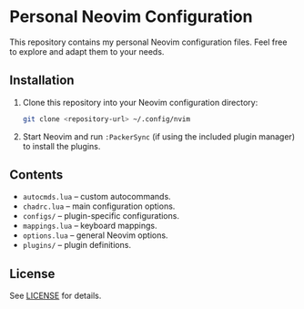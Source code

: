 # Personal Neovim Configuration

This repository contains my personal Neovim configuration files. Feel free to explore and adapt them to your needs.

## Installation

1. Clone this repository into your Neovim configuration directory:
   ```bash
   git clone <repository-url> ~/.config/nvim
   ```
2. Start Neovim and run `:PackerSync` (if using the included plugin manager) to install the plugins.

## Contents

- `autocmds.lua` – custom autocommands.
- `chadrc.lua` – main configuration options.
- `configs/` – plugin-specific configurations.
- `mappings.lua` – keyboard mappings.
- `options.lua` – general Neovim options.
- `plugins/` – plugin definitions.

## License

See [LICENSE](LICENSE) for details.

